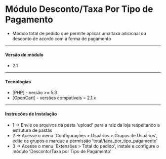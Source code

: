﻿Módulo Desconto/Taxa Por Tipo de Pagamento
=============================

* Módulo total de pedido que permite aplicar uma taxa adicional ou desconto de acordo com a forma de pagamento

-----------
#### Versão do módulo
* 2.1

----------------
#### Tecnologias

* [PHP] - versão >= 5.3
* [OpenCart] - versões compatíveis = 2.1.x

------------------------------
#### Instruções de Instalação

* 1 -> Envie os arquivos da pasta 'upload' para a raiz da loja respeitando a estrutura de pastas
* 2 -> Acesse o menu 'Configurações > Usuários > Grupos de Usuários', edite os grupos e marque a permissão 'total/taxa_por_tipo_pagamento'
* 3 -> Acesse o menu 'Extensões > Total do pedido', instale e configure o módulo 'Desconto/Taxa por Tipo de Pagamento'